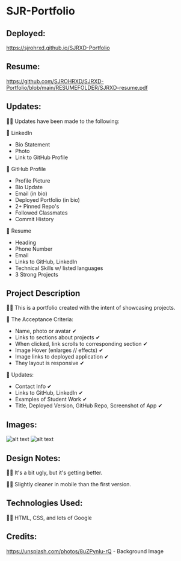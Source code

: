# SJR-Portfolio

## Deployed:

https://sjrohrxd.github.io/SJRXD-Portfolio

## Resume:

https://github.com/SJROHRXD/SJRXD-Portfolio/blob/main/RESUMEFOLDER/SJRXD-resume.pdf

## Updates:

🌼🌿 Updates have been made to the following: 

🌼 LinkedIn
- Bio Statement
- Photo
- Link to GitHub Profile

🌼 GitHub Profile
- Profile Picture
- Bio Update
- Email (in bio)
- Deployed Portfolio (in bio)
- 2+ Pinned Repo's
- Followed Classmates
- Commit History

🌼 Resume
- Heading
- Phone Number
- Email
- Links to GitHub, LinkedIn
- Technical Skills w/ listed languages
- 3 Strong Projects 


## Project Description

🌼🌿 This is a portfolio created with the intent of showcasing projects.

🌼 The Acceptance Criteria:
  - Name, photo or avatar ✔
  - Links to sections about projects ✔
  - When clicked, link scrolls to corresponding section ✔
  - Image Hover (enlarges // effects) ✔
  - Image links to deployed application ✔
  - They layout is responsive ✔
 
🌼 Updates:
  - Contact Info ✔
  - Links to GitHub, LinkedIn ✔
  - Examples of Student Work ✔
  - Title, Deployed Version, GitHub Repo, Screenshot of App ✔

## Images:

![alt text](https://raw.githubusercontent.com/SJROHRXD/SJRXD-Portfolio/main/images/111.png?raw=true)
![alt text](https://raw.githubusercontent.com/SJROHRXD/SJRXD-Portfolio/main/images/222.png?raw=true)

## Design Notes:

🌼🌿 It's a bit ugly, but it's getting better.

🌼🌿 Slightly cleaner in mobile than the first version.

## Technologies Used:

🌼🌿 HTML, CSS, and lots of Google

## Credits:

https://unsplash.com/photos/8uZPynIu-rQ - Background Image

